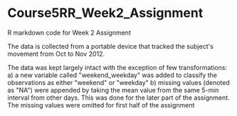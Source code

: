 # Course5RR_Week2_Assignment
R markdown code for Week 2 Assignment

The data is collected from a portable device that tracked the subject's movement from Oct to Nov 2012.

The data was kept largely intact with the exception of few transformations:
a) a new variable called "weekend_weekday" was added to classify the observations as either "weekend" or "weekday"
b) missing values (denoted as "NA") were appended by taking the mean value from the same 5-min interval from other days. This was done for the later part of the assignment.  The missing values were omitted for first half of the assignment

